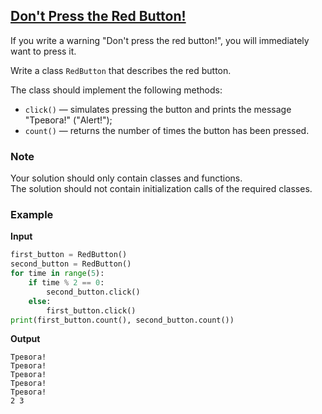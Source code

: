 ## [Don't Press the Red Button!](../../../solutions/5.1/51_c.py)

If you write a warning "Don't press the red button!", you will immediately want to press it.

Write a class `RedButton` that describes the red button.

The class should implement the following methods:

- `click()` — simulates pressing the button and prints the message "Тревога!" ("Alert!");
- `count()` — returns the number of times the button has been pressed.

### Note

Your solution should only contain classes and functions.\
The solution should not contain initialization calls of the required classes.

### Example

__Input__
```python
first_button = RedButton()
second_button = RedButton()
for time in range(5):
    if time % 2 == 0:
        second_button.click()
    else:
        first_button.click()
print(first_button.count(), second_button.count())
```

__Output__
```plaintext
Тревога!
Тревога!
Тревога!
Тревога!
Тревога!
2 3
```